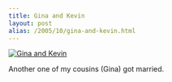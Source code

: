 ```yaml
---
title: Gina and Kevin
layout: post
alias: /2005/10/gina-and-kevin.html
---
```


[![Gina and Kevin](http://static.flickr.com/24/49217203_73e37961b6.jpg)](http://www.flickr.com/photos/scelfo/49217203/)

Another one of my cousins (Gina) got married.
